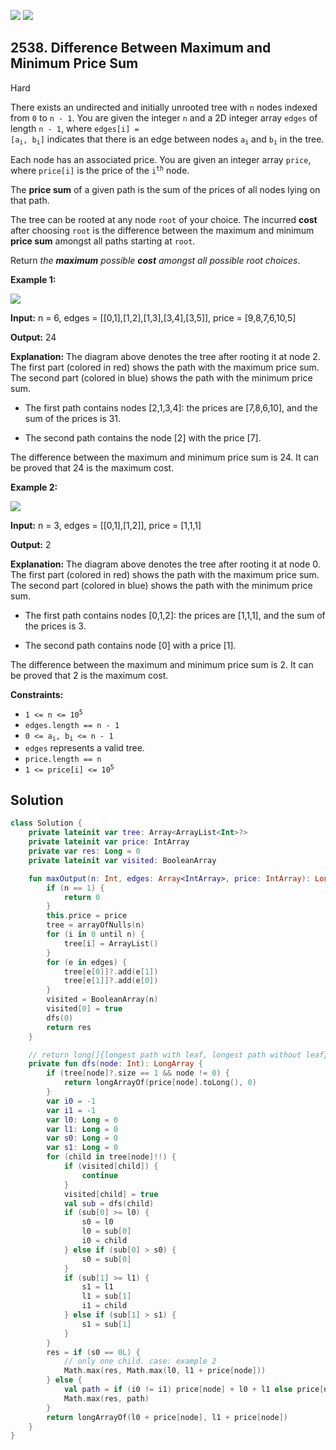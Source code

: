 [![](https://img.shields.io/github/stars/javadev/LeetCode-in-Kotlin?label=Stars&style=flat-square)](https://github.com/javadev/LeetCode-in-Kotlin)
[![](https://img.shields.io/github/forks/javadev/LeetCode-in-Kotlin?label=Fork%20me%20on%20GitHub%20&style=flat-square)](https://github.com/javadev/LeetCode-in-Kotlin/fork)

## 2538\. Difference Between Maximum and Minimum Price Sum

Hard

There exists an undirected and initially unrooted tree with `n` nodes indexed from `0` to `n - 1`. You are given the integer `n` and a 2D integer array `edges` of length `n - 1`, where <code>edges[i] = [a<sub>i</sub>, b<sub>i</sub>]</code> indicates that there is an edge between nodes <code>a<sub>i</sub></code> and <code>b<sub>i</sub></code> in the tree.

Each node has an associated price. You are given an integer array `price`, where `price[i]` is the price of the <code>i<sup>th</sup></code> node.

The **price sum** of a given path is the sum of the prices of all nodes lying on that path.

The tree can be rooted at any node `root` of your choice. The incurred **cost** after choosing `root` is the difference between the maximum and minimum **price sum** amongst all paths starting at `root`.

Return _the **maximum** possible **cost**_ _amongst all possible root choices_.

**Example 1:**

![](https://assets.leetcode.com/uploads/2022/12/01/example14.png)

**Input:** n = 6, edges = \[\[0,1],[1,2],[1,3],[3,4],[3,5]], price = [9,8,7,6,10,5]

**Output:** 24

**Explanation:** The diagram above denotes the tree after rooting it at node 2. The first part (colored in red) shows the path with the maximum price sum. The second part (colored in blue) shows the path with the minimum price sum. 

- The first path contains nodes [2,1,3,4]: the prices are [7,8,6,10], and the sum of the prices is 31. 

- The second path contains the node [2] with the price [7]. 

The difference between the maximum and minimum price sum is 24. It can be proved that 24 is the maximum cost.

**Example 2:**

![](https://assets.leetcode.com/uploads/2022/11/24/p1_example2.png)

**Input:** n = 3, edges = \[\[0,1],[1,2]], price = [1,1,1]

**Output:** 2

**Explanation:** The diagram above denotes the tree after rooting it at node 0. The first part (colored in red) shows the path with the maximum price sum. The second part (colored in blue) shows the path with the minimum price sum. 

- The first path contains nodes [0,1,2]: the prices are [1,1,1], and the sum of the prices is 3.

- The second path contains node [0] with a price [1]. 

The difference between the maximum and minimum price sum is 2. It can be proved that 2 is the maximum cost.

**Constraints:**

*   <code>1 <= n <= 10<sup>5</sup></code>
*   `edges.length == n - 1`
*   <code>0 <= a<sub>i</sub>, b<sub>i</sub> <= n - 1</code>
*   `edges` represents a valid tree.
*   `price.length == n`
*   <code>1 <= price[i] <= 10<sup>5</sup></code>

## Solution

```kotlin
class Solution {
    private lateinit var tree: Array<ArrayList<Int>?>
    private lateinit var price: IntArray
    private var res: Long = 0
    private lateinit var visited: BooleanArray

    fun maxOutput(n: Int, edges: Array<IntArray>, price: IntArray): Long {
        if (n == 1) {
            return 0
        }
        this.price = price
        tree = arrayOfNulls(n)
        for (i in 0 until n) {
            tree[i] = ArrayList()
        }
        for (e in edges) {
            tree[e[0]]?.add(e[1])
            tree[e[1]]?.add(e[0])
        }
        visited = BooleanArray(n)
        visited[0] = true
        dfs(0)
        return res
    }

    // return long[]{longest path with leaf, longest path without leaf}
    private fun dfs(node: Int): LongArray {
        if (tree[node]?.size == 1 && node != 0) {
            return longArrayOf(price[node].toLong(), 0)
        }
        var i0 = -1
        var i1 = -1
        var l0: Long = 0
        var l1: Long = 0
        var s0: Long = 0
        var s1: Long = 0
        for (child in tree[node]!!) {
            if (visited[child]) {
                continue
            }
            visited[child] = true
            val sub = dfs(child)
            if (sub[0] >= l0) {
                s0 = l0
                l0 = sub[0]
                i0 = child
            } else if (sub[0] > s0) {
                s0 = sub[0]
            }
            if (sub[1] >= l1) {
                s1 = l1
                l1 = sub[1]
                i1 = child
            } else if (sub[1] > s1) {
                s1 = sub[1]
            }
        }
        res = if (s0 == 0L) {
            // only one child. case: example 2
            Math.max(res, Math.max(l0, l1 + price[node]))
        } else {
            val path = if (i0 != i1) price[node] + l0 + l1 else price[node] + Math.max(l0 + s1, s0 + l1)
            Math.max(res, path)
        }
        return longArrayOf(l0 + price[node], l1 + price[node])
    }
}
```